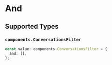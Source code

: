 # And


## Supported Types

### `components.ConversationsFilter`

```typescript
const value: components.ConversationsFilter = {
  and: [],
};
```

